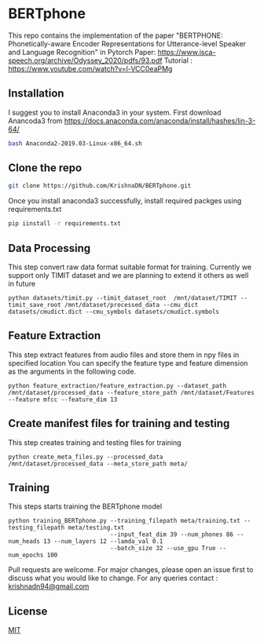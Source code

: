 # BERTphone
This repo contains the implementation of the paper "BERTPHONE: Phonetically-aware Encoder Representations for Utterance-level Speaker and Language Recognition" in Pytorch
Paper: https://www.isca-speech.org/archive/Odyssey_2020/pdfs/93.pdf
Tutorial : https://www.youtube.com/watch?v=l-VCC0eaPMg


## Installation

I suggest you to install Anaconda3 in your system. First download Anancoda3 from https://docs.anaconda.com/anaconda/install/hashes/lin-3-64/
```bash
bash Anaconda2-2019.03-Linux-x86_64.sh
```
## Clone the repo
```bash
git clone https://github.com/KrishnaDN/BERTphone.git
```
Once you install anaconda3 successfully, install required packges using requirements.txt
```bash
pip iinstall -r requirements.txt
```

## Data Processing
This step convert raw data format suitable format for training.
Currently we support only TIMIT dataset and we are planning to extend it others as well in future
```
python datasets/timit.py --timit_dataset_root  /mnt/dataset/TIMIT --timit_save_root /mnt/dataset/processed_data --cmu_dict datasets/cmudict.dict --cmu_symbols datasets/cmudict.symbols
```

## Feature Extraction
This step extract features from audio files and store them in npy files in specified location
You can specify the feature type and feature dimension as the arguments in the following code.
```
python feature_extraction/feature_extraction.py --dataset_path  /mnt/dataset/processed_data --feature_store_path /mnt/dataset/Features --feature mfcc --feature_dim 13
```

## Create manifest files for training and testing
This step creates training and testing files for training
```
python create_meta_files.py --processed_data  /mnt/dataset/processed_data --meta_store_path meta/ 
```

## Training
This steps starts training the BERTphone model 
```
python training_BERTphone.py --training_filepath meta/training.txt --testing_filepath meta/testing.txt
                             --input_feat_dim 39 --num_phones 86 --num_heads 13 --num_layers 12 --lamda_val 0.1
                             --batch_size 32 --use_gpu True --num_epochs 100
```

Pull requests are welcome. For major changes, please open an issue first to discuss what you would like to change.
For any queries contact : krishnadn94@gmail.com
## License
[MIT](https://choosealicense.com/licenses/mit/)